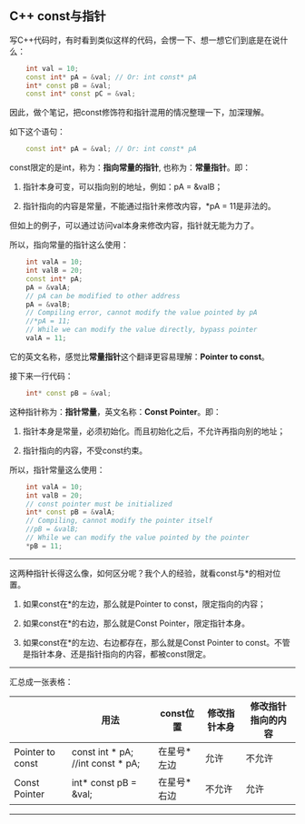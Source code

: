 ## C++ const与指针

写C++代码时，有时看到类似这样的代码，会愣一下、想一想它们到底是在说什么：

```cpp
    int val = 10; 
    const int* pA = &val; // Or: int const* pA
    int* const pB = &val; 
    const int* const pC = &val;
```

因此，做个笔记，把const修饰符和指针混用的情况整理一下，加深理解。

如下这个语句：

```cpp
    const int* pA = &val; // Or: int const* pA
```

const限定的是int，称为：**指向常量的指针**, 也称为：**常量指针**。即：

1. 指针本身可变，可以指向别的地址，例如：pA = &valB；

2. 指针指向的内容是常量，不能通过指针来修改内容，*pA = 11是非法的。

但如上的例子，可以通过访问val本身来修改内容，指针就无能为力了。

所以，指向常量的指针这么使用：

```cpp
    int valA = 10; 
    int valB = 20;
    const int* pA; 
    pA = &valA;
    // pA can be modified to other address
    pA = &valB;
    // Compiling error, cannot modify the value pointed by pA
    //*pA = 11;
    // While we can modify the value directly, bypass pointer
    valA = 11;
```

它的英文名称，感觉比**常量指针**这个翻译更容易理解：**Pointer to const**。

接下来一行代码：

```cpp
    int* const pB = &val; 
```

这种指针称为：**指针常量**，英文名称：**Const Pointer**。即：

1. 指针本身是常量，必须初始化。而且初始化之后，不允许再指向别的地址；

2. 指针指向的内容，不受const约束。

所以，指针常量这么使用：

```cpp
    int valA = 10; 
    int valB = 20; 
    // const pointer must be initialized
    int* const pB = &valA; 
    // Compiling, cannot modify the pointer itself
    //pB = &valB;
    // While we can modify the value pointed by the pointer
    *pB = 11; 
```

---

这两种指针长得这么像，如何区分呢？我个人的经验，就看const与*的相对位置。

1. 如果const在*的左边，那么就是Pointer to const，限定指向的内容；

2. 如果const在*的右边，那么就是Const Pointer，限定指针本身。

3. 如果const在*的左边、右边都存在，那么就是Const Pointer to const。不管是指针本身、还是指针指向的内容，都被const限定。

---

汇总成一张表格：

|                  | 用法                                | const位置 | 修改指针本身 | 修改指针指向的内容 |
| ---------------- | --------------------------------- | ------- | ------ | --------- |
| Pointer to const | const int * pA; //int const * pA; | 在星号*左边  | 允许     | 不允许       |
| Const Pointer    | int* const pB = &val;             | 在星号*右边  | 不允许    | 允许        |

---
